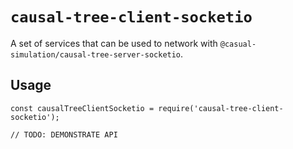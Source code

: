 # `causal-tree-client-socketio`

A set of services that can be used to network with `@casual-simulation/causal-tree-server-socketio`.

## Usage

```
const causalTreeClientSocketio = require('causal-tree-client-socketio');

// TODO: DEMONSTRATE API
```
